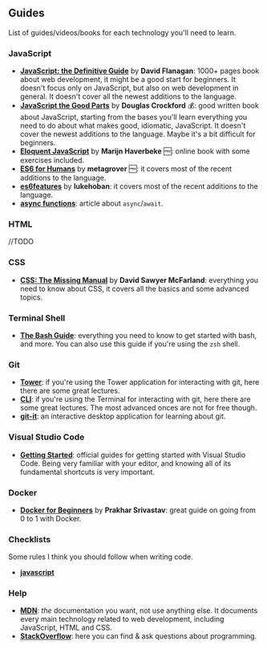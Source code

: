 
## Guides

List of guides/videos/books for each technology you'll need to learn.

### JavaScript

- **[JavaScript: the Definitive Guide](https://amzn.to/2puMmbv)** by **David Flanagan**: 1000+ pages book about web development, it might be a good start for beginners. It doesn't focus only on JavaScript, but also on web development in general. It doesn't cover all the newest additions to the language.
- **[JavaScript the Good Parts](https://amzn.to/2DneYx6)** by **Douglas Crockford** 💰: good written book about JavaScript, starting from the bases you'll learn everything you need to do about what makes good, idiomatic, JavaScript. It doesn't cover the newest additions to the language. Maybe it's a bit difficult for beginners.
- **[Eloquent JavaScript](http://eloquentjavascript.net/)** by **Marijn Haverbeke** 🆓: online book with some exercises included.
- **[ES6 for Humans](https://github.com/metagrover/ES6-for-humans)** by **metagrover** 🆓: it covers most of the recent additions to the language.
- **[es6features](https://github.com/lukehoban/es6features)** by **lukehoban**: it covers most of the recent additions to the language.
- **[async functions](https://alligator.io/js/async-functions/)**: article about `async`/`await`.

### HTML

//TODO

### CSS

- **[CSS: The Missing Manual](https://amzn.to/2NxMchR)** by **David Sawyer McFarland**: everything you need to know about CSS, it covers all the basics and some advanced topics.

### Terminal Shell

- **[The Bash Guide](https://guide.bash.academy/)**: everything you need to know to get started with bash, and more. You can also use this guide if you're using the `zsh` shell.

### Git

- **[Tower](https://www.git-tower.com/learn/git/videos#episodes)**: if you're using the Tower application for interacting with git, here there are some great lectures.
- **[CLI](https://www.git-tower.com/learn/git/videos#episodes)**: if you're using the Terminal for interacting with git, here there are some great lectures. The most advanced onces are not for free though.
- **[git-it](https://github.com/jlord/git-it-electron)**: an interactive desktop application for learning about git.

### Visual Studio Code

- **[Getting Started](https://code.visualstudio.com/docs/introvideos/basics)**: official guides for getting started with Visual Studio Code. Being very familiar with your editor, and knowing all of its fundamental shortcuts is very important.

### Docker

- **[Docker for Beginners](https://docker-curriculum.com/)** by **Prakhar Srivastav**: great guide on going from 0 to 1 with Docker.

### Checklists

Some rules I think you should follow when writing code.

- **[javascript](/checklists/javascript.todo)**

### Help

- **[MDN](https://developer.mozilla.org/en-US/)**: _the_ documentation you want, not use anything else. It documents every main technology related to web development, including JavaScript, HTML and CSS.
- **[StackOverflow](https://stackoverflow.com/)**: here you can find & ask questions about programming.
